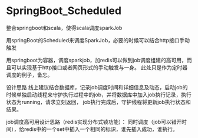 # SpringBoot_Scheduled

整合springboot和scala，使得scala调度sparkJob

用springBoot的Scheduled来调度SparkJob，必要的时候可以结合http接口手动触发


用springboot为容器，调度sparkjob，加redis可以做到job调度组建的高可用，而且可以实现基于http接口或者网页形式的手动触发与一身。
此处只是作为定时器调度的例子，备忘。

设计思路
线上建议结合数据库，记录job调度时间和详细信息及动态，启动job的时候单独启动线程来守护执行过程中的job，并将数据库中加入job执行记录，执行状态为running，请求立刻返回，
job执行完成后，守护线程将更新job执行状态和结果。

job调度高可用设计思路（redis实现分布式锁功能）：
同时调度（job可以错开时间），给redis中的一个set中插入一个相同的标识，谁先插入成功，谁执行。
